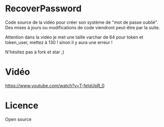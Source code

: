 # RecoverPassword

Code source de la vidéo pour créer son système de "mot de passe oublié".
Des mises à jours ou modifications de code viendront peut-être par la suite.

Attention dans la vidéo je met une taille varchar de 64 pour token et token_user, mettez à 130 ! sinon il y aura une erreur ! 

N'hésitez pas à fork et star ;)

# Vidéo
https://www.youtube.com/watch?v=T-felqUpR_0


# Licence
Open source

